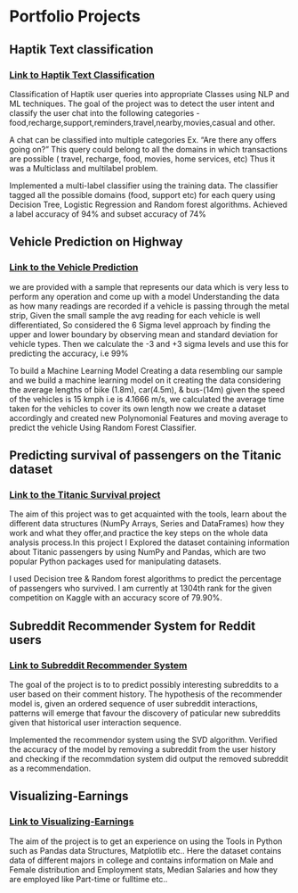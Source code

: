 # Portfolio Projects

## Haptik Text classification
### [Link to Haptik Text Classification](https://github.com/gowthamdongari/Haptik_Challenge)
Classification of Haptik user queries into appropriate Classes using NLP and ML techniques.
The goal of the project was to detect the user intent and classify the user chat into the following categories - food,recharge,support,reminders,travel,nearby,movies,casual and other.

A chat can be classified into multiple categories Ex. “Are there any offers going on?” This query could belong to all the domains in which transactions are possible ( travel, recharge, food, movies, home services, etc) Thus it was a Multiclass and multilabel problem.

Implemented a multi-label classifier using the training data. The classifier tagged all the possible domains (food, support etc) for each query using Decision Tree, Logistic Regression and Random forest algorithms.
Achieved a label accuracy of 94% and subset accuracy of 74%

## Vehicle Prediction on Highway
### [Link to the Vehicle Prediction](https://github.com/gowthamdongari/Vehicle_Prediction/blob/master/final_model.ipynb)
we are provided with a sample that represents our data which is very less to perform any operation and come up with a model
Understanding the data as how many readings are recorded if a vehicle is passing through the metal strip, Given the small sample the avg reading for each vehicle is well differentiated, So considered the 6 Sigma level approach by finding the upper and lower boundary by observing mean and standard deviation for vehicle types.
Then we calculate the -3 and +3 sigma levels and use this for predicting the accuracy, i.e 99%

To build a Machine Learning Model Creating a data resembling our sample and we build a machine learning model on it
creating the data considering the average lengths of bike (1.8m), car(4.5m), & bus-(14m) given the speed of the vehicles is 15 kmph i.e is 4.1666 m/s, we calculated the average time taken for the vehicles to cover its own length
now we create a dataset accordingly and created new Polynomonial Features and moving average to predict the vehicle Using      Random Forest Classifier.

## Predicting survival of passengers on the Titanic dataset
### [Link to the Titanic Survival project](https://github.com/gowthamdongari/Titanic_Survival)
The aim of this project was to get acquainted with the tools, learn about the different data structures (NumPy Arrays, Series and DataFrames) how they work and what they offer,and practice the key steps on the whole data analysis process.In this project I Explored the dataset containing information about Titanic passengers by using NumPy and Pandas, which are two popular Python packages used for manipulating datasets. 

I used Decision tree & Random forest algorithms to predict the percentage of passengers who survived.
I am currently at 1304th rank for the given competition on Kaggle with an accuracy score of 79.90%.

## Subreddit Recommender System for Reddit users
### [Link to Subreddit Recommender System](https://github.com/gowthamdongari/Subreddit_recommender_system)
The goal of the project is to to predict possibly interesting subreddits to a user based on their comment history. The hypothesis of the recommender model is, given an ordered sequence of user subreddit interactions, patterns will emerge that favour the discovery of paticular new subreddits given that historical user interaction sequence.

Implemented the recommendor system using the SVD algorithm.
Verified the accuracy of the model by removing a subreddit from the user history and checking if the recommdation system did output the removed subreddit as a recommendation.

## Visualizing-Earnings
### [Link to Visualizing-Earnings](https://github.com/gowthamdongari/Visualising_Earnings)
The aim of the project is to get an experience on using the Tools in Python such as Pandas data Structures, Matplotlib etc..
Here the dataset contains data of different majors in college and contains information on Male and Female distribution and 
Employment stats, Median Salaries and how they are employed like Part-time or fulltime etc.. 













